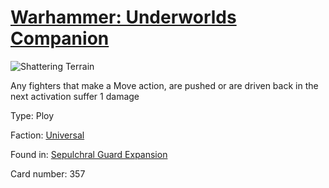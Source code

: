 # [Warhammer: Underworlds Companion](https://guidokessels.github.io/wh-underworlds)

  

![Shattering Terrain](https://warhammerunderworlds.com/wp-content/uploads/sites/6/2017/12/357_ENG-Shattering-Terrain.png)

Any fighters that make a Move action, are pushed or are driven back in the next activation suffer 1 damage

Type: Ploy

Faction: [Universal](https://guidokessels.github.io/wh-underworlds/factions/universal.md)

Found in: [Sepulchral Guard Expansion](https://guidokessels.github.io/wh-underworlds/locations/sepulchral-guard-expansion.md)

Card number: 357
